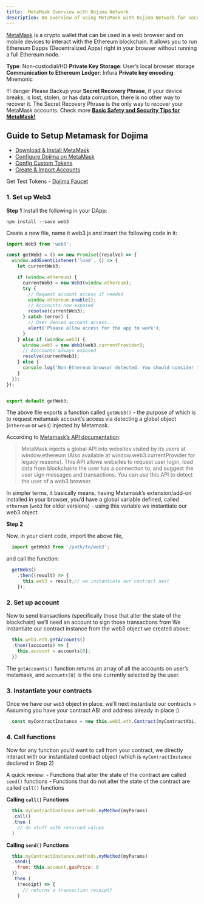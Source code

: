 ```yaml
---
title:  MetaMask Overview with Dojima Network
description: An overview of using MetaMask with Dojima Network for secure and flexible transactions.
---
```


[MetaMask](https://metamask.io/) is a crypto wallet that can be used in a web browser and on mobile devices to interact with the Ethereum blockchain. It allows you to run Ethereum Dapps (Decentralized Apps) right in your browser without running a full Ethereum node.

**Type**: Non-custodial/HD
**Private Key Storage**: User’s local browser storage
**Communication to Ethereum Ledger**: Infura
**Private key encoding**: Mnemonic

!!! danger
    Please Backup your **Secret Recovery Phrase**, if your device breaks, is lost, stolen, or has data corruption, there is no other way to recover it. The Secret Recovery Phrase is the only way to recover your MetaMask accounts. Check more [**Basic Safety and Security Tips for MetaMask!**](https://metamask.zendesk.com/hc/en-us/articles/360015489591-Basic-Safety-and-Security-Tips-for-MetaMask)


## Guide to Setup Metamask for Dojima

- [Download & Install MetaMask](https://wiki.polygon.technology/docs/develop/metamask/hello)
- [Configure Dojima on MetaMask](../MetaMask/config-dojima-on-metamask.md)
- [Config Custom Tokens](../MetaMask/custom-tokens.md)
- [Create & Import Accounts](../MetaMask/multiple-accounts.md)


Get Test Tokens - [Dojima Faucet](../../faucet.md)

### 1. Set up Web3

**Step 1**
Install the following in your DApp:

```
npm install --save web3
```

Create a new file, name it web3.js and insert the following code in it:

``` js
import Web3 from 'web3';

const getWeb3 = () => new Promise((resolve) => {
  window.addEventListener('load', () => {
    let currentWeb3;

    if (window.ethereum) {
      currentWeb3 = new Web3(window.ethereum);
      try {
        // Request account access if needed
        window.ethereum.enable();
        // Acccounts now exposed
        resolve(currentWeb3);
      } catch (error) {
        // User denied account access...
        alert('Please allow access for the app to work');
      }
    } else if (window.web3) {
      window.web3 = new Web3(web3.currentProvider);
      // Acccounts always exposed
      resolve(currentWeb3);
    } else {
      console.log('Non-Ethereum browser detected. You should consider trying MetaMask!');
    }
  });
});


export default getWeb3;

```

The above file exports a function called `getWeb3()` - the purpose of which is to request metamask account’s access via detecting a global object (`ethereum` or `web3`) injected by Metamask.

According to [Metamask’s API documentation](https://docs.metamask.io/guide/ethereum-provider.html#upcoming-provider-changes): 

> MetaMask injects a global API into websites visited by its users at window.ethereum (Also available at window.web3.currentProvider for legacy reasons). This API allows websites to request user login, load data from blockchains the user has a connection to, and suggest the user sign messages and transactions. You can use this API to detect the user of a web3 browser.

In simpler terms, it basically means, having Metamask’s extension/add-on installed in your browser, you’d have a global variable defined, called `ethereum` (`web3` for older versions) - using this variable we instantiate our web3 object.

**Step 2**

Now, in your client code, import the above file,
```js
  import getWeb3 from '/path/to/web3';
```
and call the function:
```js
  getWeb3()
    .then((result) => {
      this.web3 = result;// we instantiate our contract next
    });
```
### 2. Set up account

Now to send transactions (specifically those that alter the state of the blockchain) we’ll need an account to sign those transactions from We instantiate our contract instance from the web3 object we created above:
```js
  this.web3.eth.getAccounts()
  .then((accounts) => {
    this.account = accounts[0];
  })
```
The `getAccounts()` function returns an array of all the accounts on user’s metamask, and `accounts[0]` is the one currently selected by the user.

### 3. Instantiate your contracts

Once we have our `web3` object in place, we’ll next instantiate our contracts > Assuming you have your contract ABI and address already in place :)
```js
  const myContractInstance = new this.web3.eth.Contract(myContractAbi, myContractAddress)
```
### 4. Call functions

Now for any function you’d want to call from your contract, we directly interact with our instantiated contract object (which is `myContractInstance` declared in Step 2)

A quick review: - Functions that alter the state of the contract are called `send()` functions - Functions that do not alter the state of the contract are called `call()` functions

**Calling `call()` Functions**
```js
  this.myContractInstance.methods.myMethod(myParams)
  .call()
  .then (
    // do stuff with returned values
  )
```
**Calling `send()` Functions**
```js
  this.myContractInstance.methods.myMethod(myParams)
  .send({
    from: this.account,gasPrice: 0
  })
  .then (
    (receipt) => {
      // returns a transaction receipt}
    )
```